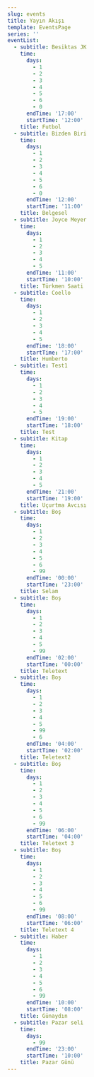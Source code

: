 ```yaml
---
slug: events
title: Yayın Akışı
template: EventsPage
series: ''
eventList:
  - subtitle: Besiktas JK
    time:
      days:
        - 1
        - 2
        - 3
        - 4
        - 5
        - 6
        - 0
      endTime: '17:00'
      startTime: '12:00'
    title: Futbol
  - subtitle: Bizden Biri
    time:
      days:
        - 1
        - 2
        - 3
        - 4
        - 5
        - 6
        - 0
      endTime: '12:00'
      startTime: '11:00'
    title: Belgesel
  - subtitle: Joyce Meyer
    time:
      days:
        - 1
        - 2
        - 3
        - 4
        - 5
      endTime: '11:00'
      startTime: '10:00'
    title: Türkmen Saati
  - subtitle: Coello
    time:
      days:
        - 1
        - 2
        - 3
        - 4
        - 5
      endTime: '18:00'
      startTime: '17:00'
    title: Humberto
  - subtitle: Test1
    time:
      days:
        - 1
        - 2
        - 3
        - 4
        - 5
      endTime: '19:00'
      startTime: '18:00'
    title: Test
  - subtitle: Kitap
    time:
      days:
        - 1
        - 2
        - 3
        - 4
        - 5
      endTime: '21:00'
      startTime: '19:00'
    title: Uçurtma Avcısı
  - subtitle: Boş
    time:
      days:
        - 1
        - 2
        - 3
        - 4
        - 5
        - 6
        - 99
      endTime: '00:00'
      startTime: '23:00'
    title: Selam
  - subtitle: Boş
    time:
      days:
        - 1
        - 2
        - 3
        - 4
        - 5
        - 99
      endTime: '02:00'
      startTime: '00:00'
    title: Teletext
  - subtitle: Boş
    time:
      days:
        - 1
        - 2
        - 3
        - 4
        - 5
        - 99
        - 6
      endTime: '04:00'
      startTime: '02:00'
    title: Teletext2
  - subtitle: Boş
    time:
      days:
        - 1
        - 2
        - 3
        - 4
        - 5
        - 6
        - 99
      endTime: '06:00'
      startTime: '04:00'
    title: Teletext 3
  - subtitle: Boş
    time:
      days:
        - 1
        - 2
        - 3
        - 4
        - 5
        - 6
        - 99
      endTime: '08:00'
      startTime: '06:00'
    title: Teletext 4
  - subtitle: Haber
    time:
      days:
        - 1
        - 2
        - 3
        - 4
        - 5
        - 6
        - 99
      endTime: '10:00'
      startTime: '08:00'
    title: Günaydın
  - subtitle: Pazar seli
    time:
      days:
        - 99
      endTime: '23:00'
      startTime: '10:00'
    title: Pazar Günü
---
```



